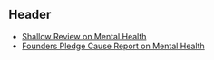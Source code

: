 <!-- TITLE: Mental Health -->
<!-- SUBTITLE: Keeping everyone happy -->

## Header

* [Shallow Review on Mental Health](http://effective-altruism.com/ea/1ha/mental_health_shallow_review/)
* [Founders Pledge Cause Report on Mental Health](https://founderspledge.com/research/Cause%20Report%20-%20Mental%20Health.pdf)